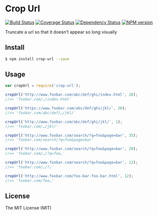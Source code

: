 Crop Url
========

[![Build Status][travis-image]][travis-url]
[![Coverage Status][coveralls-image]][coveralls-url]
[![Dependency Status][daviddm-image]][daviddm-url]
[![NPM version][npm-image]][npm-url]

Truncate a url so that it doesn't appear so long visually

Install
-------

```bash
$ npm install crop-url --save
```

Usage
-----

```js
var cropUrl = require('crop-url');

cropUrl('http://www.foobar.com/abc/def/ghi/index.html', 26);
//=> 'foobar.com/…/index.html'

cropUrl('https://www.foobar.com/abc/def/ghi/jkl/', 26);
//=> 'foobar.com/abc/def/…/jkl/'

cropUrl('http://www.foobar.com/abc/def/ghi/jkl/', 1);
//=> 'foobar.com/…/jkl/'

cropUrl('http://www.foobar.com/search/?q=foo&page=bar', 35);
//=> 'foobar.com/search/?q=foo&page=bar'

cropUrl('http://www.foobar.com/search/?q=foo&page=bar', 20);
//=> 'foobar.com/…/?q=foo…'

cropUrl('http://www.foobar.com/search/?q=foo&page=bar', 12);
//=> 'foobar.com/…/?…'

cropUrl('http://www.foobar.com/foo-bar-foo-bar.html', 12);
//=> 'foobar.com/foo…'
```

License
-------

The MIT License (MIT)

[npm-image]: https://img.shields.io/npm/v/crop-url.svg
[npm-url]: https://www.npmjs.com/package/crop-url
[travis-image]: https://travis-ci.org/williambelle/crop-url.svg?branch=master
[travis-url]: https://travis-ci.org/williambelle/crop-url
[coveralls-image]: https://coveralls.io/repos/github/williambelle/crop-url/badge.svg
[coveralls-url]: https://coveralls.io/github/williambelle/crop-url
[daviddm-image]: https://david-dm.org/williambelle/crop-url/status.svg
[daviddm-url]: https://david-dm.org/williambelle/crop-url

